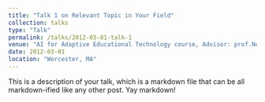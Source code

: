 ```yaml
---
title: "Talk 1 on Relevant Topic in Your Field"
collection: talks
type: "Talk"
permalink: /talks/2012-03-01-talk-1
venue: "AI for Adaptive Educational Technology course, Advisor: prof.Neil Heffernan"
date: 2012-03-01
location: "Worcester, MA"
---
```


This is a description of your talk, which is a markdown file that can be all markdown-ified like any other post. Yay markdown!
